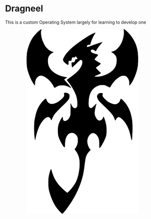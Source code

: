 # Dragneel
This is a custom Operating System largely for learning to develop one

<p align='center'>
<img src = "./assets/logo.png" , height=600>
</p>
